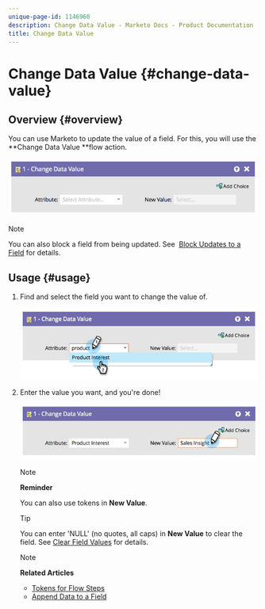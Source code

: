 ```yaml
---
unique-page-id: 1146960
description: Change Data Value - Marketo Docs - Product Documentation
title: Change Data Value
---
```


# Change Data Value {#change-data-value}

## Overview {#overview}

You can use Marketo to update the value of a field. For this, you will use the **Change Data Value **flow action.

![](assets/image2014-9-22-11-3a15-3a34.png)

>[!NOTE]
>
>You can also block a field from being updated. See&nbsp; [Block Updates to a Field](../../../../product-docs/administration/field-management/block-updates-to-a-field.md) for details.

## Usage {#usage}

1. Find and select the field you want to change the value of.

   ![](assets/image2014-9-22-11-3a18-3a29.png)

1. Enter the value you want, and you're done!

   ![](assets/image2014-9-22-11-3a18-3a38.png)

   >[!NOTE]
   >
   >**Reminder**
   >
   >
   >You can also use tokens in **New Value**.

   >[!TIP]
   >
   >You can enter 'NULL' (no quotes, all caps) in **New Value** to clear the field. See [Clear Field Values](change-data-value/clear-field-values.md) for details.

   >[!NOTE]
   >
   >**Related Articles**
   >
   >    
   >    
   >    * [Tokens for Flow Steps](use-tokens-in-flow-steps.md)
   >    * [Append Data to a Field](append-data-to-a-field.md)
   >    
   >

